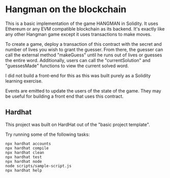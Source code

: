 # Hangman on the blockchain

This is a basic implementation of the game HANGMAN in Solidity. It uses 
Ethereum or any EVM compatible blockchain as its backend. It's exactly
like any other Hangman game except it uses transactions to make moves.

To create a game, deploy a transaction of this contract with the secret
and number of lives you wish to grant the guesser. From there, the
guesser can call the external method "makeGuess" until he runs out of
lives or guesses the entire word. Additionally, users can call the
"currentSolution" and "guessesMade" functions to view the current solved 
word.

I did not build a front-end for this as this was built purely as a 
Solidity learning exercise.

Events are emitted to update the users of the state of the game. They may
be useful for building a front end that uses this contract.

## Hardhat
This project was built on HardHat out of the "basic project template".

Try running some of the following tasks:

```shell
npx hardhat accounts
npx hardhat compile
npx hardhat clean
npx hardhat test
npx hardhat node
node scripts/sample-script.js
npx hardhat help
```
